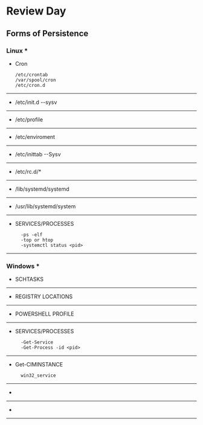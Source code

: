 # Review Day
## Forms of Persistence
### Linux *
- Cron

      /etc/crontab
      /var/spool/cron
      /etc/cron.d
________________________________________________________________________________________________________________________________________
- /etc/init.d --sysv
________________________________________________________________________________________________________________________________________
- /etc/profile
________________________________________________________________________________________________________________________________________
- /etc/enviroment
________________________________________________________________________________________________________________________________________
- /etc/inittab --Sysv
________________________________________________________________________________________________________________________________________
- /etc/rc.d/*
________________________________________________________________________________________________________________________________________
- /lib/systemd/systemd
________________________________________________________________________________________________________________________________________
- /usr/lib/systemd/system
________________________________________________________________________________________________________________________________________
- SERVICES/PROCESSES

        -ps -elf
        -top or htop
        -systemctl status <pid>
________________________________________________________________________________________________________________________________________
### Windows *
- SCHTASKS
________________________________________________________________________________________________________________________________________
- REGISTRY LOCATIONS
________________________________________________________________________________________________________________________________________
- POWERSHELL PROFILE
________________________________________________________________________________________________________________________________________
- SERVICES/PROCESSES

        -Get-Service
        -Get-Process -id <pid>
________________________________________________________________________________________________________________________________________
- Get-CIMINSTANCE

        win32_service
________________________________________________________________________________________________________________________________________
- 
________________________________________________________________________________________________________________________________________
-
________________________________________________________________________________________________________________________________________
